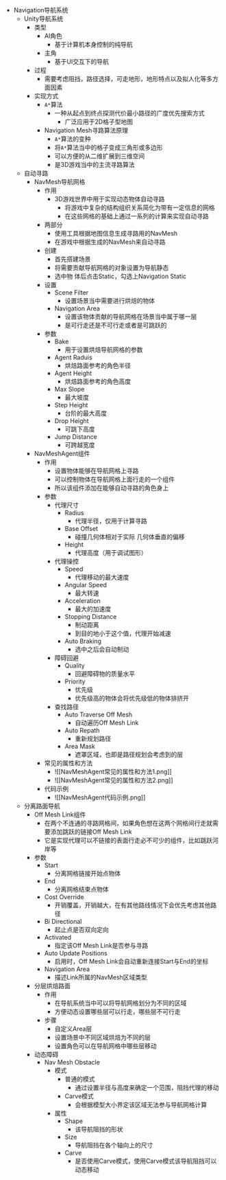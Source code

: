 
- Navigation导航系统
	- Unity导航系统
		- 类型
			- AI角色
				- 基于计算机本身控制的纯导航
			- 主角
				- 基于UI交互下的导航
		- 过程
			- 需要考虑阻挡，路径选择，可走地形，地形特点以及拟人化等多方面因素
		- 实现方式
			- `A*`算法
				- 一种从起点到终点探测代价最小路径的广度优先搜索方式
					- 广泛应用于2D格子型地图
			- Navigation Mesh寻路算法原理
				- `A*`算法的变种
				- 将`A*`算法当中的格子变成三角形或多边形
				- 可以方便的从二维扩展到三维空间
				- 是3D游戏当中的主流寻路算法
	- 自动寻路
		- NavMesh导航网格
			- 作用
				- 3D游戏世界中用于实现动态物体自动寻路
					- 将游戏中复杂的结构组织关系简化为带有一定信息的网格
					- 在这些网格的基础上通过一系列的计算来实现自动寻路
			- 两部分
				- 使用工具根据地图信息生成寻路用的NavMesh
				- 在游戏中根据生成的NavMesh来自动寻路
			- 创建
				- 首先搭建场景
				- 将需要贡献导航网格的对象设置为导航静态
				- 选中物 体后点击Static，勾选上Navigation Static
			- 设置
				- Scene Filter
					- 设置场景当中需要进行烘焙的物体
				- Navigation Area
					- 设置该物体贡献的导航网格在场景当中属于哪一层
					- 是可行走还是不可行走或者是可跳跃的
			- 参数
				- Bake
					- 用于设置烘焙导航网格的参数
				-  Agent Raduis
					- 烘焙路面参考的角色半径 
				- Agent Height
					- 烘焙路面参考的角色高度
				- Max Slope
					- 最大坡度
				- Step Height
					- 台阶的最大高度
				- Drop Height
					- 可跳下高度 
				- Jump Distance
					- 可跨越宽度
		- NavMeshAgent组件
			- 作用
				- 设置物体能够在导航网格上寻路
				- 可以控制物体在导航网格上面行走的一个组件
				- 所以该组件添加在能够自动寻路的角色身上
			- 参数
				- 代理尺寸
					- Radius
						- 代理半径，仅用于计算寻路
					- Base Offset
						- 碰撞几何体相对于实际 几何体垂直的偏移
					- Height
						- 代理高度（用于调试图形）
				- 代理操控
					- Speed
						- 代理移动的最大速度
					- Angular Speed
						- 最大转速
					- Acceleration
						- 最大的加速度
					- Stopping Distance
						- 制动距离
						- 到目的地小于这个值，代理开始减速
					- Auto Braking
						- 选中之后会自动制动
				- 障碍回避
					- Quality
						- 回避障碍物的质量水平
					- Priority
						- 优先级
						- 优先级高的物体会将优先级低的物体排挤开
				- 查找路径
					- Auto Traverse Off Mesh
						- 自动遍历Off Mesh Link
					- Auto Repath
						- 重新规划路径
					- Area Mask
						- 遮罩区域，也即是路径规划会考虑到的层
			- 常见的属性和方法
				- ![[NavMeshAgent常见的属性和方法1.png]]
				- ![[NavMeshAgent常见的属性和方法2.png]]
			- 代码示例
				- ![[NavMeshAgent代码示例.png]]
	- 分离路面导航
		- Off Mesh Link组件
			- 在两个不连通的寻路网格间，如果角色想在这两个网格间行走就需要添加跳跃的链接Off Mesh Link
			- 它是实现代理可以不链接的表面行走必不可少的组件，比如跳跃河岸等
		- 参数
			- Start
				- 分离网格链接开始点物体 
			- End
				- 分离网格结束点物体
			- Cost Override
				- 开销覆盖，开销越大，在有其他路线情况下会优先考虑其他路径
			- Bi Directional
				- 起止点是否双向定向 
			- Activated
				- 指定该Off Mesh Link是否参与寻路
			- Auto Update Positions
				- 启用时，Off Mesh Link会自动重新连接Start与End的坐标
			-  Navigation Area
				- 描述Link所属的NavMesh区域类型
		- 分层烘焙路面
			- 作用
				- 在导航系统当中可以将导航网格划分为不同的区域
				- 方便动态设置哪些层可以行走，哪些层不可行走
			- 步骤
				- 自定义Area层
				- 设置场景中不同区域烘焙为不同的层
				- 设置角色可以在导航网格中哪些层移动
		- 动态障碍
			- Nav Mesh Obstacle
				- 模式
					- 普通的模式
						- 通过设置半径与高度来确定一个范围，阻挡代理的移动
					- Carve模式
						- 会根据模型大小界定该区域无法参与导航网格计算
				- 属性
					- Shape
						- 该导航阻挡的形状
					-  Size
						- 导航阻挡在各个轴向上的尺寸
					- Carve
						- 是否使用Carve模式，使用Carve模式该导航阻挡可以动态移动












